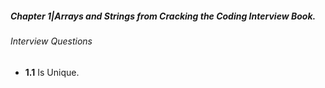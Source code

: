 ##### Chapter 1|Arrays and Strings from Cracking the Coding Interview Book.

 ###### Interview Questions
   - **1.1** Is Unique.
